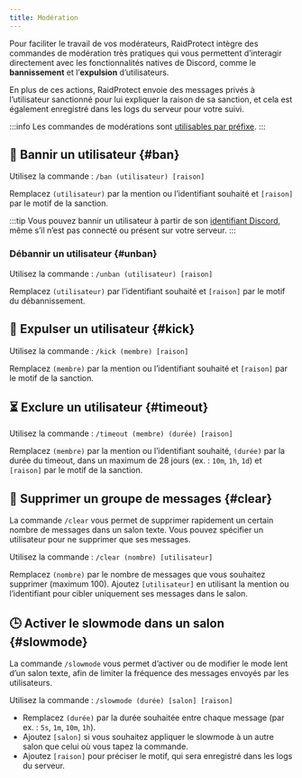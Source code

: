 ```yaml
---
title: Modération
---
```


Pour faciliter le travail de vos modérateurs, RaidProtect intègre des commandes de modération très pratiques qui vous permettent d’interagir directement avec les fonctionnalités natives de Discord, comme le **bannissement** et l’**expulsion** d’utilisateurs.

En plus de ces actions, RaidProtect envoie des messages privés à l’utilisateur sanctionné pour lui expliquer la raison de sa sanction, et cela est également enregistré dans les logs du serveur pour votre suivi.

:::info
Les commandes de modérations sont [utilisables par préfixe](../guides/prefix.md).
:::

## 🔨 Bannir un utilisateur {#ban}

Utilisez la commande : ```/ban (utilisateur) [raison]```

Remplacez `(utilisateur)` par la mention ou l’identifiant souhaité et `[raison]` par le motif de la sanction.

:::tip
Vous pouvez bannir un utilisateur à partir de son [identifiant Discord](https://dfr.gg/wiki/interface/mode-developpeur), même s’il n’est pas connecté ou présent sur votre serveur.
:::

### Débannir un utilisateur {#unban}

Utilisez la commande : ```/unban (utilisateur) [raison]```

Remplacez `(utilisateur)` par l’identifiant souhaité et `[raison]` par le motif du débannissement.

## 👢 Expulser un utilisateur {#kick}

Utilisez la commande : ```/kick (membre) [raison]```

Remplacez `(membre)` par la mention ou l’identifiant souhaité et `[raison]` par le motif de la sanction.

## ⏳ Exclure un utilisateur {#timeout}

Utilisez la commande : ```/timeout (membre) (durée) [raison]```

Remplacez `(membre)` par la mention ou l’identifiant souhaité, `(durée)` par la durée du timeout, dans un maximum de 28 jours (ex. : `10m`, `1h`, `1d`) et `[raison]` par le motif de la sanction.

## 🧹 Supprimer un groupe de messages {#clear}

La commande `/clear` vous permet de supprimer rapidement un certain nombre de messages dans un salon texte. Vous pouvez spécifier un utilisateur pour ne supprimer que ses messages.

Utilisez la commande : ```/clear (nombre) [utilisateur]```

Remplacez `(nombre)` par le nombre de messages que vous souhaitez supprimer (maximum 100). Ajoutez `[utilisateur]` en utilisant la mention ou l’identifiant pour cibler uniquement ses messages dans le salon.

## 🕒 Activer le slowmode dans un salon {#slowmode}

La commande `/slowmode` vous permet d’activer ou de modifier le mode lent d’un salon texte, afin de limiter la fréquence des messages envoyés par les utilisateurs.

Utilisez la commande : ```/slowmode (durée) [salon] [raison]```

- Remplacez `(durée)` par la durée souhaitée entre chaque message (par ex. : `5s`, `1m`, `10m`, `1h`).
- Ajoutez `[salon]` si vous souhaitez appliquer le slowmode à un autre salon que celui où vous tapez la commande.
- Ajoutez `[raison]` pour préciser le motif, qui sera enregistré dans les logs du serveur.